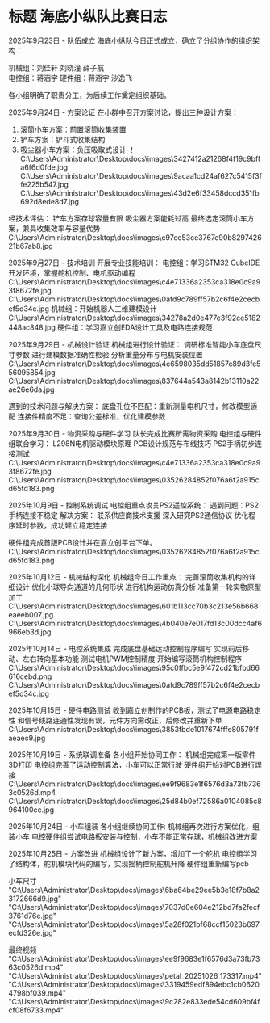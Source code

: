 # 标题 海底小纵队比赛日志
2025年9月23日 - 队伍成立
海底小纵队今日正式成立，确立了分组协作的组织架构：

机械组：刘佳轩 刘晓潼 薛子航  
电控组：蒋涵宇
硬件组：蒋涵宇 沙逸飞

各小组明确了职责分工，为后续工作奠定组织基础。

2025年9月24日 - 方案论证
在小群中召开方案讨论，提出三种设计方案：

1. 滚筒小车方案：前置滚筒收集装置
2. 铲车方案：铲斗式收集结构
3. 吸尘器小车方案：负压吸取式设计
！C:\Users\Administrator\Desktop\docs\images\3427412a21268f4f19c9bffa6f6d0fde.jpg
C:\Users\Administrator\Desktop\docs\images\9acaa1cd24af627c5415f3ffe225b547.jpg
C:\Users\Administrator\Desktop\docs\images\43d2e6f33458dccd351fb692d8ede8d7.jpg

经技术评估：
铲车方案存球容量有限
吸尘器方案能耗过高
最终选定滚筒小车方案，兼具收集效率与容量优势
C:\Users\Administrator\Desktop\docs\images\c97ee53ce3767e90b829742621b67ab8.jpg

2025年9月27日 - 技术培训
开展专业技能培训：
电控组：学习STM32 CubeIDE开发环境，掌握舵机控制、电机驱动编程
C:\Users\Administrator\Desktop\docs\images\c4e71336a2353ca318e0c9a93f8672fe.jpg
C:\Users\Administrator\Desktop\docs\images\0afd9c789ff57b2c6f4e2cecbef5d34c.jpg
机械组：开始机器人三维建模设计
C:\Users\Administrator\Desktop\docs\images\34278a2d0e477e3f92ce5182448ac848.jpg
硬件组：学习嘉立创EDA设计工具及电路连接规范

2025年9月29日 - 机械设计验证
机械组进行设计验证：
调研标准智能小车底盘尺寸参数
进行建模数据准确性检验
分析重量分布与电机安装位置
C:\Users\Administrator\Desktop\docs\images\4e6598035dd51857e89d3fe556095854.jpg
C:\Users\Administrator\Desktop\docs\images\837644a543a8142b13110a22ae26e6da.jpg

遇到的技术问题与解决方案：
底盘孔位不匹配：重新测量电机尺寸，修改模型适配
连接件精度不足：查询公差标准，优化建模参数

2025年9月30日 - 物资采购与硬件学习
队长完成比赛所需物资采购
电控组与硬件组联合学习：
 L298N电机驱动模块原理
 PCB设计规范与布线技巧
 PS2手柄初步连接测试
C:\Users\Administrator\Desktop\docs\images\c4e71336a2353ca318e0c9a93f8672fe.jpg
C:\Users\Administrator\Desktop\docs\images\03526284852f076a6f2a915cd65fd183.png

2025年10月9日 - 控制系统调试
电控组重点攻关PS2遥控系统：
遇到问题：PS2手柄连接不稳定
解决方案：
联系供应商技术支援
深入研究PS2通信协议
优化程序延时参数，成功建立稳定连接

硬件组完成首版PCB设计并在嘉立创平台下单。
C:\Users\Administrator\Desktop\docs\images\03526284852f076a6f2a915cd65fd183.png

2025年10月12日 - 机械结构深化
机械组今日工作重点：
完善滚筒收集机构的详细设计
优化小球导向通道的几何形状
进行机构运动仿真分析
准备第一轮实物原型加工
C:\Users\Administrator\Desktop\docs\images\601b113cc70b3c213e56b668eaeeb007.jpg
C:\Users\Administrator\Desktop\docs\images\4b040e7e017fd13c00dcc4af6966eb3d.jpg

2025年10月14日 - 电控系统集成
完成底盘基础运动控制程序编写
实现前后移动、左右转向基本功能
测试电机PWM控制精度
开始编写滚筒机构控制程序
C:\Users\Administrator\Desktop\docs\images\95c0ffbc5e9f472cd21bfbd66616cebd.png
C:\Users\Administrator\Desktop\docs\images\0afd9c789ff57b2c6f4e2cecbef5d34c.jpg

2025年10月15日 - 硬件电路测试
收到嘉立创制作的PCB板，测试了电源电路稳定性
和信号线路连通性发现有误，元件方向需改正，后修改并重新下单
C:\Users\Administrator\Desktop\docs\images\3853fbde1017674fffe805791faeaec9.jpg

2025年10月19日 - 系统联调准备
各小组开始协同工作：
机械组完成第一版零件3D打印
电控组完善了运动控制算法，小车可以正常行驶
硬件组开始对PCB进行焊接
C:\Users\Administrator\Desktop\docs\images\ee9f9683e1f6576d3a73fb7363c0526d.mp4
C:\Users\Administrator\Desktop\docs\images\25d84b0ef72586a0104085c8964100ec.jpg

2025年10月24日 - 小车组装
各小组继续协同工作:
机械组再次进行方案优化，组装小车
电控硬件组尝试电路板安装与控制，小车不能正常存球，机械组改进方案

2025年10月25日 - 方案改进
机械组设计了新方案，增加了一个舵机
电控组学习了结构体，舵机模块代码的编写，实现摇柄控制舵机升降
硬件组重新编写pcb

小车尺寸
"C:\Users\Administrator\Desktop\docs\images\6ba64be29ee5b3e18f7b8a23172666d9.jpg"
"C:\Users\Administrator\Desktop\docs\images\7037d0e604e212bd7fa2fecf3761d76e.jpg"
"C:\Users\Administrator\Desktop\docs\images\5a28f021bf68ccf15023b697ecfd326e.jpg"

最终视频
"C:\Users\Administrator\Desktop\docs\images\ee9f9683e1f6576d3a73fb7363c0526d.mp4"
"C:\Users\Administrator\Desktop\docs\images\petal_20251026_173317.mp4"
"C:\Users\Administrator\Desktop\docs\images\3319459edf894ebc1cb06204798bf039.mp4"
"C:\Users\Administrator\Desktop\docs\images\9c282e833ede54cd609bf4fcf08f6733.mp4"